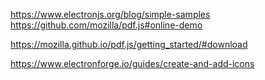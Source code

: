 https://www.electronjs.org/blog/simple-samples
https://github.com/mozilla/pdf.js#online-demo

https://mozilla.github.io/pdf.js/getting_started/#download


https://www.electronforge.io/guides/create-and-add-icons
